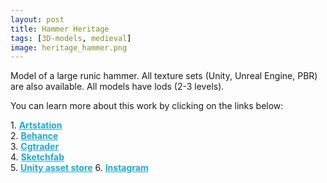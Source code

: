 ```yaml
---
layout: post 
title: Hammer Heritage
tags: [3D-models, medieval]
image: heritage_hammer.png
---
```

Model of a large runic hammer.
All texture sets (Unity, Unreal Engine, PBR) are also available. 
All models have lods (2-3 levels).

<!--more-->

You can learn more about this work by clicking on the links below: <br/>

<div>
	1.
    <a href="https://www.artstation.com/artwork/XBBNWn" target="_blank" style="font-weight: bold; color: #1CAAD9;">Artstation</a><br/>
	2.
	<a href="https://www.behance.net/gallery/71769539/Hammer-Heritage" target="_blank" style="font-weight: bold; color: #1CAAD9;">Behance</a><br/>	
	3.
	<a href="https://www.cgtrader.com/3d-models/military/melee/hammer-heritage" target="_blank" style="font-weight: bold; color: #1CAAD9;">Cgtrader</a><br/>
	4.
	<a href="https://sketchfab.com/3d-models/hammer-heritage-47f2d7a7791e4b1fb053c5d095541233" target="_blank" style="font-weight: bold; color: #1CAAD9;">Sketchfab</a><br/>	
	5.
	<a href="https://assetstore.unity.com/packages/3d/props/weapons/hammer-heritage-pbr-131743" target="_blank" style="font-weight: bold; color: #1CAAD9;">Unity asset store</a>
	6.
	<a href="https://www.instagram.com/p/CCarL6pBJcB/" target="_blank" style="font-weight: bold; color: #1CAAD9;">Instagram</a><br/>
</div>
